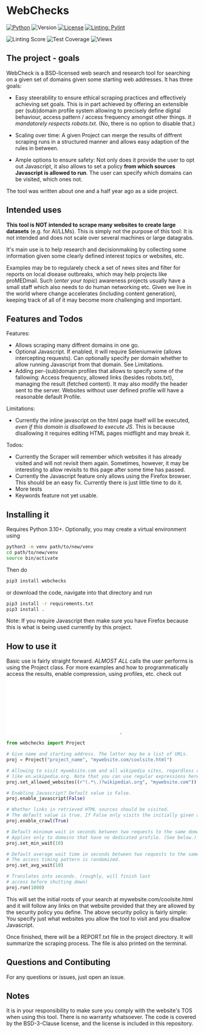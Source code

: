 # WebChecks

[![Python](https://img.shields.io/badge/Python-3.10-3776AB.svg?style=flat&logo=python&logoColor=white)](https://www.python.org)
![Version](https://img.shields.io/badge/Webchecks_version-0.1-darkgreen)
[![License](https://img.shields.io/badge/License-BSD_3--Clause-blue.svg)](https://opensource.org/licenses/BSD-3-Clause)
[![Linting: Pylint](https://img.shields.io/badge/linting-pylint-green)](https://github.com/pylint-dev/pylint)

![Linting Score](https://img.shields.io/badge/Linting_score-9.52/10.0-green)
![Test Coverage](https://img.shields.io/badge/Test_coverage-87%25-green)
![Views](https://public-view-counter.glitch.me/get_counter?id=id5odw12e5w)

## The project - goals

WebCheck is a BSD-licensed web search and research tool for searching on a given set of domains given some starting web addresses. It has three goals:

- Easy steerability to ensure ethical scraping practices and effectively achieving set goals. This is in part achieved by offering an extensible per (sub)domain profile system allowing to precisely define digital behaviour, access pattern / access frequency amongst other things. *It mandatorely respects robots.txt.* (No, there is no option to disable that.)

- Scaling over time: A given Project can merge the results of diffrent scraping runs in a structured manner and allows  easy adaption of the rules in between.

- Ample options to ensure safety: Not only does it provide the user to opt out Javascript, it also allows to set a policy **from which sources Javascript is allowed to run**. The user can specify which domains can be visited, which ones not.

The tool was written about one and a half year ago as a side project.

## Intended uses

**This tool is NOT intended to scrape many websites to create large datasets** (e.g. for AI/LLMs). This is simply not the purpose of this tool: It is not intended and does not scale over several machines or large datagrabs.

It's main use is to help research and decisionmaking by collecting some information given some clearly defined interest topics or websites, etc.

Examples may be to regularely check a set of news sites and filter for reports on local disease outbreaks, which may help projects like proMEDmail. Such (*enter your topic*) awareness projects usually have a small staff which also needs to do human networking etc. Given we live in the world where change accelerates (including content generation), keeping track of all of it may become more challenging and important.

## Features and Todos

Features:
- Allows scraping many diffrent domains in one go.
- Optional Javascript. If enabled, it will require Seleniumwire (allows intercepting requests). Can optionally specify per domain whether to allow running Javascript from that domain. See Limitations.
- Adding per-(sub)domain profiles that allows to specify some of the fallowing: Access frequency, allowed links (besides robots.txt), managing the result (fetched content). It may also modify the header sent to the server. Websites without user defined profile will have a reasonable default Profile.

Limitations:
- Currently the inline javascript on the html page itself will be executed, *even if this domain is disallowed to execute JS*. This is because disallowing it requires editing HTML pages midflight and may break it. 

Todos:
- Currently the Scraper will remember which websites it has already visited and will not revisit them again. Sometimes, however, it may be interesting to allow revisits to this page after some time has passed.
- Currently the Javascript feature only allows using the Firefox browser. This should be an easy fix. Currently there is just little time to do it.
- More tests
- Keywords feature not yet usable.


## Installing it

Requires Python 3.10+. Optionally, you may create a virtual environment using

```bash
python3 -m venv path/to/new/venv
cd path/to/new/venv
source bin/activate
```

Then do

```bash
pip3 install webchecks
```

or download the code, navigate into that directory and run

```bash
pip3 install -r requirements.txt
pip3 install .
```

Note: If you require Javascript then make sure you have Firefox because this is what is being used currently by this project.

## How to use it

Basic use is fairly straight forward. *ALMOST ALL* calls the user performs is using the Project class.
For more examples and how to programmatically access the results, enable compression, using profiles, etc. check out ![the tutorial](TUTORIAL.md).

```python
from webchecks import Project

# Give name and starting address. The latter may be a list of URLs.
proj = Project("project_name", "mywebsite.com/coolsite.html")

# Allowing to visit mywebsite.com and all wikipedia sites, regardless of language, 
# like en.wikipedia.org. Note that you can use regular expressions here.
proj.set_allowed_websites((r"(.*\.)?wikipedia\.org", "mywebsite.com")) 

# Enabling Javascript? Default value is False.
proj.enable_javascript(False)       

# Whether links in retrieved HTML sources should be visited.
# The default value is true. If False only visits the initially given addresses.
proj.enable_crawl(True)

# Default minimum wait in seconds between two requests to the same domain.
# Applies only to domains that have no dedicated profile. (See below.)
proj.set_min_wait(10)

# Default average wait time in seconds between two requests to the same domain.
# The access timing pattern is randomized.
proj.set_avg_wait(10)				

# Translates into seconds. (roughly, will finish last 
# access before shutting down)
proj.run(1000)						
```
This will set the initial roots of your search at mywebsite.com/coolsite.html and it will follow any links on that website provided that they are allowed by the security policy you define. The above security policy is fairly simple: You specify just what websites you allow the tool to visit and you disallow Javascript.

Once finished, there will be a REPORT.txt file in the project directory.
It will summarize the scraping process. The file is also printed on the terminal.


## Questions and Contibuting

For any questions or issues, just open an issue.


## Notes

It is in your responsibility to make sure you comply with the website's TOS when using this tool. There is no warranty whatsoever. The code is covered by the BSD-3-Clause license, and the license is included in this repository.

